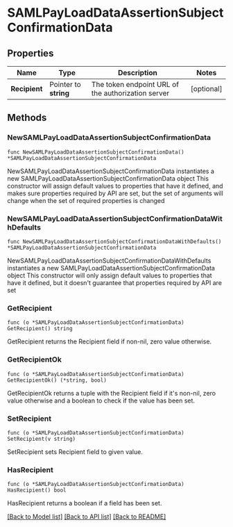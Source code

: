 # SAMLPayLoadDataAssertionSubjectConfirmationData

## Properties

Name | Type | Description | Notes
------------ | ------------- | ------------- | -------------
**Recipient** | Pointer to **string** | The token endpoint URL of the authorization server | [optional] 

## Methods

### NewSAMLPayLoadDataAssertionSubjectConfirmationData

`func NewSAMLPayLoadDataAssertionSubjectConfirmationData() *SAMLPayLoadDataAssertionSubjectConfirmationData`

NewSAMLPayLoadDataAssertionSubjectConfirmationData instantiates a new SAMLPayLoadDataAssertionSubjectConfirmationData object
This constructor will assign default values to properties that have it defined,
and makes sure properties required by API are set, but the set of arguments
will change when the set of required properties is changed

### NewSAMLPayLoadDataAssertionSubjectConfirmationDataWithDefaults

`func NewSAMLPayLoadDataAssertionSubjectConfirmationDataWithDefaults() *SAMLPayLoadDataAssertionSubjectConfirmationData`

NewSAMLPayLoadDataAssertionSubjectConfirmationDataWithDefaults instantiates a new SAMLPayLoadDataAssertionSubjectConfirmationData object
This constructor will only assign default values to properties that have it defined,
but it doesn't guarantee that properties required by API are set

### GetRecipient

`func (o *SAMLPayLoadDataAssertionSubjectConfirmationData) GetRecipient() string`

GetRecipient returns the Recipient field if non-nil, zero value otherwise.

### GetRecipientOk

`func (o *SAMLPayLoadDataAssertionSubjectConfirmationData) GetRecipientOk() (*string, bool)`

GetRecipientOk returns a tuple with the Recipient field if it's non-nil, zero value otherwise
and a boolean to check if the value has been set.

### SetRecipient

`func (o *SAMLPayLoadDataAssertionSubjectConfirmationData) SetRecipient(v string)`

SetRecipient sets Recipient field to given value.

### HasRecipient

`func (o *SAMLPayLoadDataAssertionSubjectConfirmationData) HasRecipient() bool`

HasRecipient returns a boolean if a field has been set.


[[Back to Model list]](../README.md#documentation-for-models) [[Back to API list]](../README.md#documentation-for-api-endpoints) [[Back to README]](../README.md)


